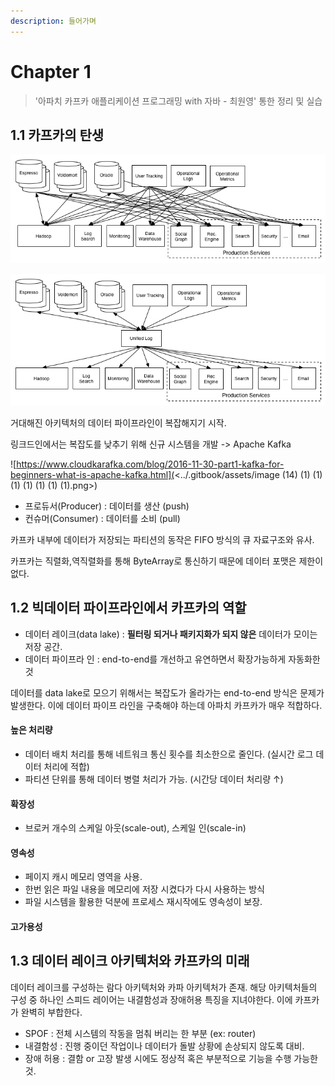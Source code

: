 ```yaml
---
description: 들어가며
---
```


# Chapter 1



> '아파치 카프카 애플리케이션 프로그래밍 with 자바 - 최원영' 통한 정리 및 실습

## 1.1 카프카의 탄생

![Before Kafka (https://bit.ly/3pIwdM8)](<../.gitbook/assets/image (10) (1) (1) (1) (1) (1).png>)

![After Kafka (https://bit.ly/3pIwdM8)](<../.gitbook/assets/image (12) (1) (1) (1) (1) (1).png>)

거대해진 아키텍처의 데이터 파이프라인이 복잡해지기 시작.

링크드인에서는 복잡도를 낮추기 위해 신규 시스템을 개발 -> Apache Kafka

![https://www.cloudkarafka.com/blog/2016-11-30-part1-kafka-for-beginners-what-is-apache-kafka.html](<../.gitbook/assets/image (14) (1) (1) (1) (1) (1) (1) (1).png>)

* 프로듀서(Producer) : 데이터를 생산 (push)
* 컨슈머(Consumer) : 데이터를 소비 (pull)

카프카 내부에 데이터가 저장되는 파티션의 동작은 FIFO 방식의 큐 자료구조와 유사.

카프카는 직렬화,역직렬화를 통해 ByteArray로 통신하기 때문에 데이터 포맷은 제한이 없다.

## 1.2 빅데이터 파이프라인에서 카프카의 역할

* 데이터 레이크(data lake) : **필터링 되거나 패키지화가 되지 않은** 데이터가 모이는 저장 공간.
* 데이터 파이프라 인 : end-to-end를 개선하고 유연하면서 확장가능하게 자동화한 것

데이터를 data lake로 모으기 위해서는 복잡도가 올라가는 end-to-end 방식은 문제가 발생한다. 이에 데이터 파이프 라인을 구축해야 하는데 아파치 카프카가 매우 적합하다.

#### 높은 처리량

* 데이터 배치 처리를 통해 네트워크 통신 횟수를 최소한으로 줄인다. (실시간 로그 데이터 처리에 적합)
* 파티션 단위를 통해 데이터 병렬 처리가 가능. (시간당 데이터 처리량 ↑)

#### 확장성

* 브로커 개수의 스케일 아웃(scale-out), 스케일 인(scale-in)

#### 영속성

* 페이지 캐시 메모리 영역을 사용.
* 한번 읽은 파일 내용을 메모리에 저장 시켰다가 다시 사용하는 방식
* 파일 시스템을 활용한 덕분에 프로세스 재시작에도 영속성이 보장.

#### 고가용성

## 1.3 데이터 레이크 아키텍처와 카프카의 미래

데이터 레이크를 구성하는 람다 아키텍처와 카파 아키텍처가 존재. 해당 아키텍처들의 구성 중 하나인 스피드 레이어는 내결함성과 장애허용 특징을 지녀야한다. 이에 카프카가 완벽히 부합한다.

* SPOF : 전체 시스템의 작동을 멈춰 버리는 한 부분 (ex: router)
* 내결함성 : 진행 중이던 작업이나 데이터가 돌발 상황에 손상되지 않도록 대비.
* 장애 허용 : 결함 or 고장 발생 시에도 정상적 혹은 부분적으로 기능을 수행 가능한 것.
